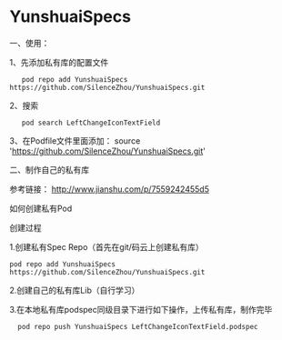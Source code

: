 # YunshuaiSpecs

一、使用：

1、先添加私有库的配置文件
```
   pod repo add YunshuaiSpecs https://github.com/SilenceZhou/YunshuaiSpecs.git
```

2、搜索 
```
   pod search LeftChangeIconTextField
```
3、在Podfile文件里面添加：
source 'https://github.com/SilenceZhou/YunshuaiSpecs.git'
   
   

二、制作自己的私有库

参考链接： 
http://www.jianshu.com/p/7559242455d5

如何创建私有Pod

创建过程

1.创建私有Spec Repo（首先在git/码云上创建私有库）
 ```
 pod repo add YunshuaiSpecs https://github.com/SilenceZhou/YunshuaiSpecs.git
 ```
 
 2.创建自己的私有库Lib（自行学习）
 
 3.在本地私有库podspec同级目录下进行如下操作，上传私有库，制作完毕
 ```
   pod repo push YunshuaiSpecs LeftChangeIconTextField.podspec
```




